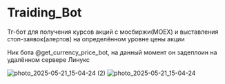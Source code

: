 # Traiding_Bot

Тг-бот для получения курсов акций с мосбиржи(MOEX) и выставления стоп-заявок(алертов) на определённом уровне цены акции

Ник бота @get_currency_price_bot, на данный момент он задеплоин на удалённом сервере Линукс

![photo_2025-05-21_15-04-24 (2)](https://github.com/user-attachments/assets/38d0d785-b82f-4c2e-8151-ee7ebc6b3029)
![photo_2025-05-21_15-04-24](https://github.com/user-attachments/assets/ee0b5f99-9e40-4703-8f76-c6f32d013325)
